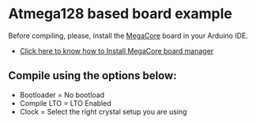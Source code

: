 # Atmega128 based board example     

Before compiling, please, install the [MegaCore]( https://github.com/MCUdude/MegaCore ) board in your Arduino IDE.
* [Click here to know how to Install MegaCore board manager]( https://github.com/MCUdude/MegaCore#boards-manager-installation )

## Compile using the options below: 

* Bootloader = No bootload
* Compile LTO = LTO Enabled
* Clock = Select the right crystal setup you are using